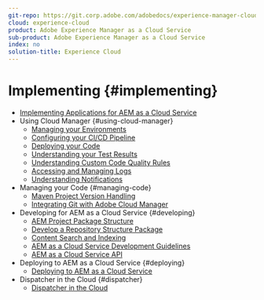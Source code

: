 ```yaml
---
git-repo: https://git.corp.adobe.com/adobedocs/experience-manager-cloud-service.en
cloud: experience-cloud
product: Adobe Experience Manager as a Cloud Service
sub-product: Adobe Experience Manager as a Cloud Service
index: no
solution-title: Experience Cloud
---
```


# Implementing {#implementing}

+ [Implementing Applications for AEM as a Cloud Service](/help/implementing/home.md)
+ Using Cloud Manager {#using-cloud-manager}
  + [Managing your Environments](cloud-manager/manage-environments.md)
  + [Configuring your CI/CD Pipeline](cloud-manager/configure-pipeline.md)
  + [Deploying your Code](cloud-manager/deploy-code.md)
  + [Understanding your Test Results](cloud-manager/understand-test-results.md)
  + [Understanding Custom Code Quality Rules](cloud-manager/custom-code-quality-rules.md)  
  + [Accessing and Managing Logs](cloud-manager/manage-logs.md)
  + [Understanding Notifications](cloud-manager/notifications.md)
+ Managing your Code {#managing-code}
  + [Maven Project Version Handling](cloud-manager/project-version-handling.md)
  + [Integrating Git with Adobe Cloud Manager](cloud-manager/integrating-with-git.md)
+ Developing for AEM as a Cloud Service {#developing}
  + [AEM Project Package Structure](developing/introduction/aem-project-content-package-structure.md)
  + [Develop a Repository Structure Package](developing/introduction/repository-structure-package.md)
  + [Content Search and Indexing](/help/operations/indexing.md)
  + [AEM as a Cloud Service Development Guidelines](developing/introduction/development-guidelines.md)
  + [AEM as a Cloud Service API](https://docs.adobe.com/content/help/en/experience-manager-cloud-service/using/sites-cloud/developing/ref/javadoc/index.html)
+ Deploying to AEM as a Cloud Service {#deploying}
  + [Deploying to AEM as a Cloud Service](deploying/overview.md)
+ Dispatcher in the Cloud {#dispatcher}
  + [Dispatcher in the Cloud](dispatcher/overview.md)
